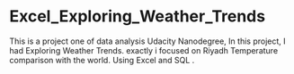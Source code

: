 # Excel_Exploring_Weather_Trends
This is a project one of data analysis Udacity Nanodegree, In this project, I had Exploring Weather Trends. exactly i focused on Riyadh Temperature comparison with the world.
Using Excel and  SQL .
